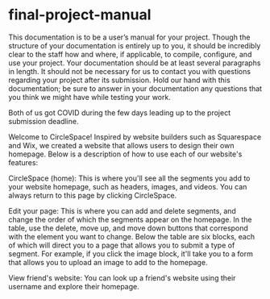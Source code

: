# final-project-manual

This documentation is to be a user’s manual for your project. Though the structure of your documentation is entirely up to you, it should be incredibly clear to the staff how and where, if applicable, to compile, configure, and use your project. Your documentation should be at least several paragraphs in length. It should not be necessary for us to contact you with questions regarding your project after its submission. Hold our hand with this documentation; be sure to answer in your documentation any questions that you think we might have while testing your work.

Both of us got COVID during the few days leading up to the project submission deadline.

Welcome to CircleSpace! Inspired by website builders such as Squarespace and Wix, we created a website that allows users to design their own homepage. Below is a description of how to use each of our website's features:

CircleSpace (home): This is where you'll see all the segments you add to your website homepage, such as headers, images, and videos. You can always return to this page by clicking CircleSpace. 

Edit your page: This is where you can add and delete segments, and change the order of which the segments appear on the homepage. In the table, use the delete, move up, and move down buttons that correspond with the element you want to change. Below the table are six blocks, each of which will direct you to a page that allows you to submit a type of segment. For example, if you click the image block, it'll take you to a form that allows you to upload an image to add to the homepage. 

View friend's website: You can look up a friend's website using their username and explore their homepage. 